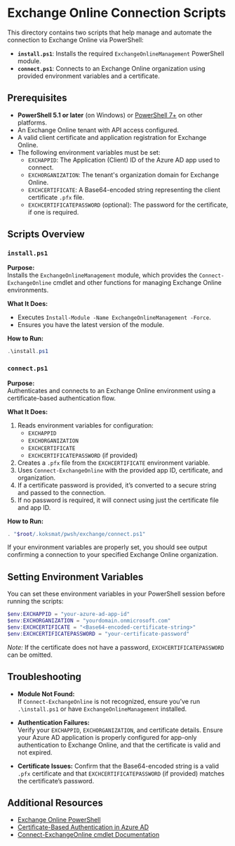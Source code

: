 # Exchange Online Connection Scripts

This directory contains two scripts that help manage and automate the connection to Exchange Online via PowerShell:

- **`install.ps1`**: Installs the required `ExchangeOnlineManagement` PowerShell module.
- **`connect.ps1`**: Connects to an Exchange Online organization using provided environment variables and a certificate.

## Prerequisites

- **PowerShell 5.1 or later** (on Windows) or [PowerShell 7+](https://github.com/PowerShell/PowerShell) on other platforms.
- An Exchange Online tenant with API access configured.
- A valid client certificate and application registration for Exchange Online.
- The following environment variables must be set:
  - `EXCHAPPID`: The Application (Client) ID of the Azure AD app used to connect.
  - `EXCHORGANIZATION`: The tenant's organization domain for Exchange Online.
  - `EXCHCERTIFICATE`: A Base64-encoded string representing the client certificate `.pfx` file.
  - `EXCHCERTIFICATEPASSWORD` (optional): The password for the certificate, if one is required.

## Scripts Overview

### `install.ps1`

**Purpose:**  
Installs the `ExchangeOnlineManagement` module, which provides the `Connect-ExchangeOnline` cmdlet and other functions for managing Exchange Online environments.

**What It Does:**

- Executes `Install-Module -Name ExchangeOnlineManagement -Force`.
- Ensures you have the latest version of the module.

**How to Run:**

```powershell
.\install.ps1
```

### `connect.ps1`

**Purpose:**  
Authenticates and connects to an Exchange Online environment using a certificate-based authentication flow.

**What It Does:**

1. Reads environment variables for configuration:
   - `EXCHAPPID`
   - `EXCHORGANIZATION`
   - `EXCHCERTIFICATE`
   - `EXCHCERTIFICATEPASSWORD` (if provided)
2. Creates a `.pfx` file from the `EXCHCERTIFICATE` environment variable.
3. Uses `Connect-ExchangeOnline` with the provided app ID, certificate, and organization.
4. If a certificate password is provided, it’s converted to a secure string and passed to the connection.
5. If no password is required, it will connect using just the certificate file and app ID.

**How to Run:**

```powershell
. "$root/.koksmat/pwsh/exchange/connect.ps1"
```

If your environment variables are properly set, you should see output confirming a connection to your specified Exchange Online organization.

## Setting Environment Variables

You can set these environment variables in your PowerShell session before running the scripts:

```powershell
$env:EXCHAPPID = "your-azure-ad-app-id"
$env:EXCHORGANIZATION = "yourdomain.onmicrosoft.com"
$env:EXCHCERTIFICATE = "<Base64-encoded-certificate-string>"
$env:EXCHCERTIFICATEPASSWORD = "your-certificate-password"
```

_Note:_ If the certificate does not have a password, `EXCHCERTIFICATEPASSWORD` can be omitted.

## Troubleshooting

- **Module Not Found:**  
  If `Connect-ExchangeOnline` is not recognized, ensure you’ve run `.\install.ps1` or have `ExchangeOnlineManagement` installed.

- **Authentication Failures:**  
  Verify your `EXCHAPPID`, `EXCHORGANIZATION`, and certificate details. Ensure your Azure AD application is properly configured for app-only authentication to Exchange Online, and that the certificate is valid and not expired.

- **Certificate Issues:**
  Confirm that the Base64-encoded string is a valid `.pfx` certificate and that `EXCHCERTIFICATEPASSWORD` (if provided) matches the certificate’s password.

## Additional Resources

- [Exchange Online PowerShell](https://learn.microsoft.com/powershell/exchange/exchange-online-powershell?view=exchange-ps)
- [Certificate-Based Authentication in Azure AD](https://learn.microsoft.com/azure/active-directory/develop/authentication-scenarios-for-azure-ad)
- [Connect-ExchangeOnline cmdlet Documentation](https://learn.microsoft.com/powershell/module/exchangeonlinemanagement/connect-exchangeonline)
